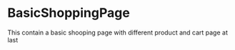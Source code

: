 # BasicShoppingPage
This contain a basic shooping page with different product and cart page at last
